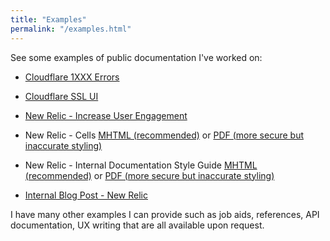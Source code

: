 ```yaml
---
title: "Examples"
permalink: "/examples.html"
---
```


See some examples of public documentation I've worked on:

- [Cloudflare 1XXX Errors](https://developers.cloudflare.com/support/troubleshooting/cloudflare-errors/troubleshooting-cloudflare-1xxx-errors/)
- [Cloudflare SSL UI](/assets/images/ssl-ui.png)
- [New Relic - Increase User Engagement](https://docs.newrelic.com/docs/website-performance-monitoring/increase-user-engagement/)
- New Relic - Cells [MHTML (recommended)](/assets/docs/cells-new-relic.mhtml) or [PDF (more secure but inaccurate styling)](/assets/docs/cells-new-relic.pdf)
- New Relic - Internal Documentation Style Guide [MHTML (recommended)](/assets/docs/style-guide.mhtml) or [PDF (more secure but inaccurate styling)](/assets/docs/style-guide.pdf)

- [Internal Blog Post - New Relic](/assets/docs/design-changes.pdf)

I have many other examples I can provide such as job aids, references, API documentation, UX writing that are all available upon request.

